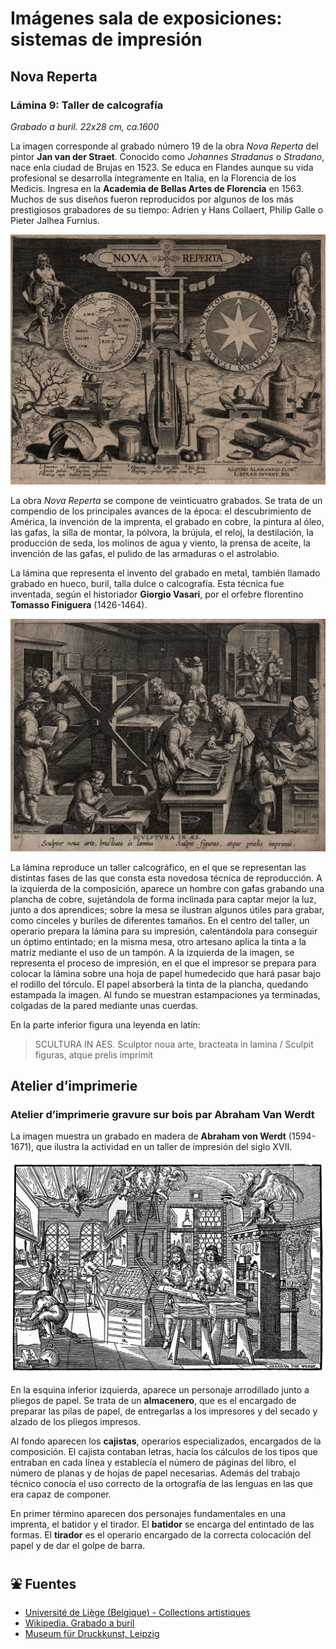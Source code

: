 # Imágenes sala de exposiciones: sistemas de impresión
##  Nova Reperta
### Lámina 9: Taller de calcografía

*Grabado a buril. 22x28 cm, ca.1600*

La imagen corresponde al grabado número 19 de la obra *Nova Reperta* del pintor **Jan van der Straet**. Conocido como *Johannes Stradanus* o *Stradano*, nace enla ciudad de Brujas en 1523. Se educa en Flandes aunque su vida profesional se desarrolla íntegramente en Italia, en la Florencia de los Medicis. Ingresa en la **Academia de Bellas Artes de Florencia** en 1563. Muchos de sus diseños fueron reproducidos por algunos de los más prestigiosos grabadores de su tiempo: Adrien y Hans Collaert, Philip Galle o Pieter Jalhea Furnius.

!["Portada de la obra Nova Reperta"](img/nova-reperta-portada.jpg "Portada de la obra Nova Reperta")

La obra *Nova Reperta* se compone de veinticuatro grabados. Se trata de un compendio de los principales avances de la época: el descubrimiento de América, la invención de la imprenta, el grabado en cobre, la pintura al óleo, las gafas, la silla de montar, la pólvora, la brújula, el reloj, la destilación, la producción de seda, los molinos de agua y viento, la prensa de aceite, la invención de las gafas, el pulido de las armaduras o el astrolabio.

La lámina que representa el invento del grabado en metal, también llamado grabado en hueco, buril, talla dulce o calcografía. Esta técnica fue inventada, según el historiador **Giorgio Vasari**, por el orfebre florentino **Tomasso Finiguera** (1426-1464).

!["Lámina nº 9 de Nova Reperta"](img/nova-reperta-lam9.jpg "Lámina nº 9 de Nova Reperta")

La lámina reproduce un taller calcográfico, en el que se representan las distintas fases de las que consta esta novedosa técnica de reproducción. A la izquierda de la composición, aparece un hombre con gafas grabando una plancha de cobre, sujetándola de forma inclinada para captar mejor la luz, junto a dos aprendices; sobre la mesa se ilustran algunos útiles para grabar, como cinceles y buriles de diferentes tamaños. En el centro del taller, un operario prepara la lámina para su impresión, calentándola para conseguir un óptimo entintado; en la misma mesa, otro artesano aplica la tinta a la matriz mediante el uso de un tampón. A la izquierda de la imagen, se representa el proceso de impresión, en el que el impresor se prepara para colocar la lámina sobre una hoja de papel humedecido que hará pasar bajo el rodillo del tórculo. El papel absorberá la tinta de la plancha, quedando estampada la imagen. Al fundo se muestran estampaciones ya terminadas, colgadas de la pared mediante unas cuerdas.

En la parte inferior figura una leyenda en latín:

 > SCULTURA IN AES. Sculptor noua arte, bracteata in lamina / Sculpit figuras, atque prelis imprimit


##  Atelier d’imprimerie
### Atelier d’imprimerie gravure sur bois par Abraham Van Werdt

La imagen muestra un grabado en madera de **Abraham von Werdt** (1594-1671), que ilustra la actividad en un taller de impresión del siglo XVII.

!["Atelier d’imprimerie gravure sur bois par Abraham Van Werdt"](img/AtelierTypographie-AVonWerdt.jpg "Atelier d’imprimerie gravure sur bois par Abraham Van Werdt")


En la esquina inferior izquierda, aparece un personaje arrodillado junto a pliegos de papel. Se trata de un **almacenero**, que es el encargado de preparar las pilas de papel, de entregarlas a los impresores y del secado y alzado de los pliegos impresos.

Al fondo aparecen los **cajistas**, operarios especializados, encargados de la composición. El cajista contaban letras, hacía los cálculos de los tipos que entraban en cada línea y establecía el número de páginas del libro, el número de planas y de hojas de papel necesarias. Además del trabajo técnico conocía el uso correcto de la ortografía de las lenguas en las que era capaz de componer.

En primer término aparecen dos personajes fundamentales en una imprenta, el batidor y el tirador. El **batidor** se encarga  del entintado de las formas. El **tirador** es el operario encargado de la correcta colocación del papel y de dar el golpe de barra.



## ⛲ Fuentes

* [Université de Liège (Belgique) - Collections artistiques](http://www.wittert.ulg.ac.be/fr/flori/opera/vanderstraet/vanderstraet_reperta.html)
* [Wikipedia. Grabado a buril](https://es.wikipedia.org/wiki/Grabado_a_buril)
* [Museum für Druckkunst, Leipzig](https://www.druckkunst-museum.de/en/)


